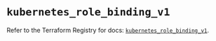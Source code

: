 # `kubernetes_role_binding_v1`

Refer to the Terraform Registry for docs: [`kubernetes_role_binding_v1`](https://registry.terraform.io/providers/hashicorp/kubernetes/2.37.1/docs/resources/role_binding_v1).
